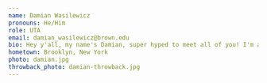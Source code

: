 ```yaml
---
name: Damian Wasilewicz
pronouns: He/Him
role: UTA 
email: damian_wasilewicz@brown.edu
bio: Hey y'all, my name's Damian, super hyped to meet all of you! I'm a junior from Brooklyn, NY studying CS. Big fan of comics, video games, and consistently being last on the NYT mini crossword leaderboard.
hometown: Brooklyn, New York
photo: damian.jpg
throwback_photo: damian-throwback.jpg
---
```

